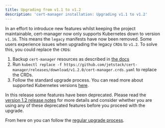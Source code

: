 ```yaml
---
title: Upgrading from v1.1 to v1.2
description: 'cert-manager installation: Upgrading v1.1 to v1.2'
---
```


In an effort to introduce new features whilst keeping the project maintainable,
cert-manager now only supports Kubernetes down to version `v1.16`. This means
the `legacy` manifests have now been removed. Some users experience issues when
upgrading the legacy `CRD`s to `v1.2`. To solve this, you could replace the `CRD`s:
1. Backup `cert-manager` resources as described in [the docs](../../tutorials/backup.md)
2. Run `kubectl replace -f https://github.com/jetstack/cert-manager/releases/download/v1.2.0/cert-manager.crds.yaml` to replace the CRDs.
3. Follow the standard upgrade process.
You can read more about supported Kubernetes versions
   [here](../supported-releases.md).

In this release some features have been deprecated.  Please read the [version
1.2 release notes](../../release-notes/release-notes-1.2.md) for more details
and consider whether you are using any of these deprecated features before you
proceed with the upgrade.

From here on you can follow the [regular upgrade process](./README.md).
